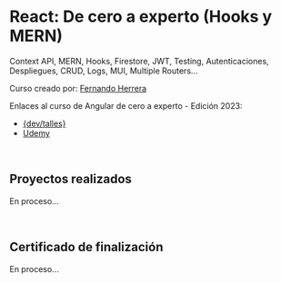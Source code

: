 # React: De cero a experto (Hooks y MERN)

Context API, MERN, Hooks, Firestore, JWT, Testing, Autenticaciones, Despliegues, CRUD, Logs, MUI, Multiple Routers...

Curso creado por: [Fernando Herrera](https://www.udemy.com/course/angular-fernando-herrera/#instructor-1)

Enlaces al curso de Angular de cero a experto - Edición 2023:
* [{dev/talles}](https://cursos.devtalles.com/courses/react-cero-experto)
* [Udemy](https://www.udemy.com/course/react-cero-experto/)

<br>

## Proyectos realizados

En proceso...

<br>

## Certificado de finalización

En proceso...
